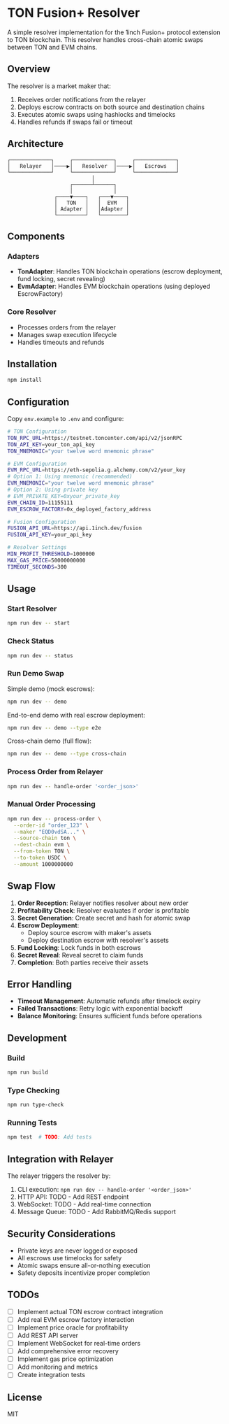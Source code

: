 # TON Fusion+ Resolver

A simple resolver implementation for the 1inch Fusion+ protocol extension to TON blockchain. This resolver handles cross-chain atomic swaps between TON and EVM chains.

## Overview

The resolver is a market maker that:

1. Receives order notifications from the relayer
2. Deploys escrow contracts on both source and destination chains
3. Executes atomic swaps using hashlocks and timelocks
4. Handles refunds if swaps fail or timeout

## Architecture

```
┌─────────────┐     ┌─────────────┐     ┌─────────────┐
│   Relayer   │────▶│   Resolver  │────▶│   Escrows   │
└─────────────┘     └─────────────┘     └─────────────┘
                           │
                    ┌──────┴──────┐
                    │             │
               ┌────▼────┐   ┌───▼────┐
               │   TON   │   │  EVM   │
               │ Adapter │   │Adapter │
               └─────────┘   └────────┘
```

## Components

### Adapters

- **TonAdapter**: Handles TON blockchain operations (escrow deployment, fund locking, secret revealing)
- **EvmAdapter**: Handles EVM blockchain operations (using deployed EscrowFactory)

### Core Resolver

- Processes orders from the relayer
- Manages swap execution lifecycle
- Handles timeouts and refunds

## Installation

```bash
npm install
```

## Configuration

Copy `env.example` to `.env` and configure:

```bash
# TON Configuration
TON_RPC_URL=https://testnet.toncenter.com/api/v2/jsonRPC
TON_API_KEY=your_ton_api_key
TON_MNEMONIC="your twelve word mnemonic phrase"

# EVM Configuration
EVM_RPC_URL=https://eth-sepolia.g.alchemy.com/v2/your_key
# Option 1: Using mnemonic (recommended)
EVM_MNEMONIC="your twelve word mnemonic phrase"
# Option 2: Using private key
# EVM_PRIVATE_KEY=0xyour_private_key
EVM_CHAIN_ID=11155111
EVM_ESCROW_FACTORY=0x_deployed_factory_address

# Fusion Configuration
FUSION_API_URL=https://api.1inch.dev/fusion
FUSION_API_KEY=your_api_key

# Resolver Settings
MIN_PROFIT_THRESHOLD=1000000
MAX_GAS_PRICE=50000000000
TIMEOUT_SECONDS=300
```

## Usage

### Start Resolver

```bash
npm run dev -- start
```

### Check Status

```bash
npm run dev -- status
```

### Run Demo Swap

Simple demo (mock escrows):

```bash
npm run dev -- demo
```

End-to-end demo with real escrow deployment:

```bash
npm run dev -- demo --type e2e
```

Cross-chain demo (full flow):

```bash
npm run dev -- demo --type cross-chain
```

### Process Order from Relayer

```bash
npm run dev -- handle-order '<order_json>'
```

### Manual Order Processing

```bash
npm run dev -- process-order \
  --order-id "order_123" \
  --maker "EQD0vdSA..." \
  --source-chain ton \
  --dest-chain evm \
  --from-token TON \
  --to-token USDC \
  --amount 1000000000
```

## Swap Flow

1. **Order Reception**: Relayer notifies resolver about new order
2. **Profitability Check**: Resolver evaluates if order is profitable
3. **Secret Generation**: Create secret and hash for atomic swap
4. **Escrow Deployment**:
   - Deploy source escrow with maker's assets
   - Deploy destination escrow with resolver's assets
5. **Fund Locking**: Lock funds in both escrows
6. **Secret Reveal**: Reveal secret to claim funds
7. **Completion**: Both parties receive their assets

## Error Handling

- **Timeout Management**: Automatic refunds after timelock expiry
- **Failed Transactions**: Retry logic with exponential backoff
- **Balance Monitoring**: Ensures sufficient funds before operations

## Development

### Build

```bash
npm run build
```

### Type Checking

```bash
npm run type-check
```

### Running Tests

```bash
npm test  # TODO: Add tests
```

## Integration with Relayer

The relayer triggers the resolver by:

1. CLI execution: `npm run dev -- handle-order '<order_json>'`
2. HTTP API: TODO - Add REST endpoint
3. WebSocket: TODO - Add real-time connection
4. Message Queue: TODO - Add RabbitMQ/Redis support

## Security Considerations

- Private keys are never logged or exposed
- All escrows use timelocks for safety
- Atomic swaps ensure all-or-nothing execution
- Safety deposits incentivize proper completion

## TODOs

- [ ] Implement actual TON escrow contract integration
- [ ] Add real EVM escrow factory interaction
- [ ] Implement price oracle for profitability
- [ ] Add REST API server
- [ ] Implement WebSocket for real-time orders
- [ ] Add comprehensive error recovery
- [ ] Implement gas price optimization
- [ ] Add monitoring and metrics
- [ ] Create integration tests

## License

MIT

